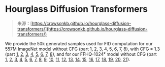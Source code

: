 <!--yml
category: 未分类
date: 2024-05-27 15:02:43
-->

# Hourglass Diffusion Transformers

> 来源：[https://crowsonkb.github.io/hourglass-diffusion-transformers/](https://crowsonkb.github.io/hourglass-diffusion-transformers/)

We provide the 50k generated samples used for FID computation for our 557M ImageNet model without CFG (part [1](https://models.rivershavewings.workers.dev/hourglass-samples/557M-step2.2M-cfg1.00-50k-dpm3/00000.tar), [2](https://models.rivershavewings.workers.dev/hourglass-samples/557M-step2.2M-cfg1.00-50k-dpm3/00001.tar), [3](https://models.rivershavewings.workers.dev/hourglass-samples/557M-step2.2M-cfg1.00-50k-dpm3/00002.tar), [4](https://models.rivershavewings.workers.dev/hourglass-samples/557M-step2.2M-cfg1.00-50k-dpm3/00003.tar), [5](https://models.rivershavewings.workers.dev/hourglass-samples/557M-step2.2M-cfg1.00-50k-dpm3/00004.tar), [6](https://models.rivershavewings.workers.dev/hourglass-samples/557M-step2.2M-cfg1.00-50k-dpm3/00005.tar), [7](https://models.rivershavewings.workers.dev/hourglass-samples/557M-step2.2M-cfg1.00-50k-dpm3/00006.tar), [8](https://models.rivershavewings.workers.dev/hourglass-samples/557M-step2.2M-cfg1.00-50k-dpm3/00007.tar)), with CFG = 1.3 (part [1](https://models.rivershavewings.workers.dev/hourglass-samples/557M-step2.2M-cfg1.30-50k-dpm3/00000.tar), [2](https://models.rivershavewings.workers.dev/hourglass-samples/557M-step2.2M-cfg1.30-50k-dpm3/00001.tar), [3](https://models.rivershavewings.workers.dev/hourglass-samples/557M-step2.2M-cfg1.30-50k-dpm3/00002.tar), [4](https://models.rivershavewings.workers.dev/hourglass-samples/557M-step2.2M-cfg1.30-50k-dpm3/00003.tar), [5](https://models.rivershavewings.workers.dev/hourglass-samples/557M-step2.2M-cfg1.30-50k-dpm3/00004.tar), [6](https://models.rivershavewings.workers.dev/hourglass-samples/557M-step2.2M-cfg1.30-50k-dpm3/00005.tar), [7](https://models.rivershavewings.workers.dev/hourglass-samples/557M-step2.2M-cfg1.30-50k-dpm3/00006.tar), [8](https://models.rivershavewings.workers.dev/hourglass-samples/557M-step2.2M-cfg1.30-50k-dpm3/00007.tar)), and for our FFHQ-1024² model without CFG (part [1](https://models.rivershavewings.workers.dev/hourglass-samples/hourglass_ffhq_85m_1m_samples/00000.tar), [2](https://models.rivershavewings.workers.dev/hourglass-samples/hourglass_ffhq_85m_1m_samples/00001.tar), [3](https://models.rivershavewings.workers.dev/hourglass-samples/hourglass_ffhq_85m_1m_samples/00002.tar), [4](https://models.rivershavewings.workers.dev/hourglass-samples/hourglass_ffhq_85m_1m_samples/00003.tar), [5](https://models.rivershavewings.workers.dev/hourglass-samples/hourglass_ffhq_85m_1m_samples/00004.tar), [6](https://models.rivershavewings.workers.dev/hourglass-samples/hourglass_ffhq_85m_1m_samples/00005.tar), [7](https://models.rivershavewings.workers.dev/hourglass-samples/hourglass_ffhq_85m_1m_samples/00006.tar), [8](https://models.rivershavewings.workers.dev/hourglass-samples/hourglass_ffhq_85m_1m_samples/00007.tar), [9](https://models.rivershavewings.workers.dev/hourglass-samples/hourglass_ffhq_85m_1m_samples/00008.tar), [10](https://models.rivershavewings.workers.dev/hourglass-samples/hourglass_ffhq_85m_1m_samples/00009.tar), [11](https://models.rivershavewings.workers.dev/hourglass-samples/hourglass_ffhq_85m_1m_samples/00010.tar), [12](https://models.rivershavewings.workers.dev/hourglass-samples/hourglass_ffhq_85m_1m_samples/00011.tar), [13](https://models.rivershavewings.workers.dev/hourglass-samples/hourglass_ffhq_85m_1m_samples/00012.tar), [14](https://models.rivershavewings.workers.dev/hourglass-samples/hourglass_ffhq_85m_1m_samples/00013.tar), [15](https://models.rivershavewings.workers.dev/hourglass-samples/hourglass_ffhq_85m_1m_samples/00014.tar), [16](https://models.rivershavewings.workers.dev/hourglass-samples/hourglass_ffhq_85m_1m_samples/00015.tar), [17](https://models.rivershavewings.workers.dev/hourglass-samples/hourglass_ffhq_85m_1m_samples/00016.tar), [18](https://models.rivershavewings.workers.dev/hourglass-samples/hourglass_ffhq_85m_1m_samples/00017.tar), [19](https://models.rivershavewings.workers.dev/hourglass-samples/hourglass_ffhq_85m_1m_samples/00018.tar), [20](https://models.rivershavewings.workers.dev/hourglass-samples/hourglass_ffhq_85m_1m_samples/00019.tar), [21](https://models.rivershavewings.workers.dev/hourglass-samples/hourglass_ffhq_85m_1m_samples/00020.tar)).